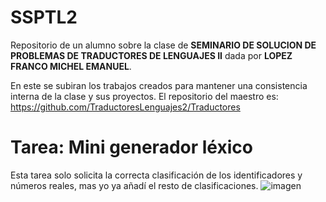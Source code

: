 # SSPTL2
Repositorio de un alumno sobre la clase de **SEMINARIO DE SOLUCION DE PROBLEMAS DE TRADUCTORES DE LENGUAJES II** dada por **LOPEZ FRANCO MICHEL EMANUEL**.

En este se subiran los trabajos creados para mantener una consistencia interna de la clase y sus proyectos. El repositorio del maestro es: https://github.com/TraductoresLenguajes2/Traductores

# Tarea: Mini generador léxico
Esta tarea solo solicita la correcta clasificación de los identificadores y números reales, mas yo ya añadí el resto de clasificaciones.
![imagen](https://user-images.githubusercontent.com/102555523/213257687-3b65f0cd-48fb-4655-a6bf-53071f537c90.png)
